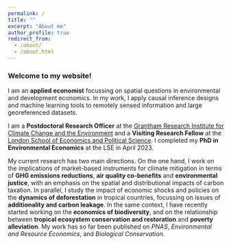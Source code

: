 ```yaml
---
permalink: /
title: ""
excerpt: "About me"
author_profile: true
redirect_from: 
  - /about/
  - /about.html
---
```


### Welcome to my website!

I am an **applied economist** focussing on spatial questions in environmental and development economics. In my work, I apply causal inference designs and machine learning tools to remotely sensed information and large georeferenced datasets. 

I am a **Postdoctoral Research Officer** at the [Grantham Research Institute for Climate Change and the Environment](https://www.lse.ac.uk/granthaminstitute/) and a **Visiting Research Fellow** at the [London School of Economics and Political Science](https://www.lse.ac.uk/geography-and-environment). I completed my **PhD in Environmental Economics** at the LSE in April 2023.

My current research has two main directions. On the one hand, I work on the implications of market-based instruments for climate mitigation in terms of **GHG emissions reductions**, **air quality co-benefits** and **environmental justice**, with an emphasis on the spatial and distributional impacts of carbon taxation. In parallel, I study the impact of economic shocks and policies on the **dynamics of deforestation** in tropical countries, focussing on issues of **additionality and carbon leakage**. In the same context, I have recently started working on the **economics of biodiversity**, and on the relationship between **tropical ecosystem conservation and restoration** and **poverty alleviation**. My work has so far been published on *PNAS*, *Environmental and Resource Economics*, and *Biological Conservation*.


